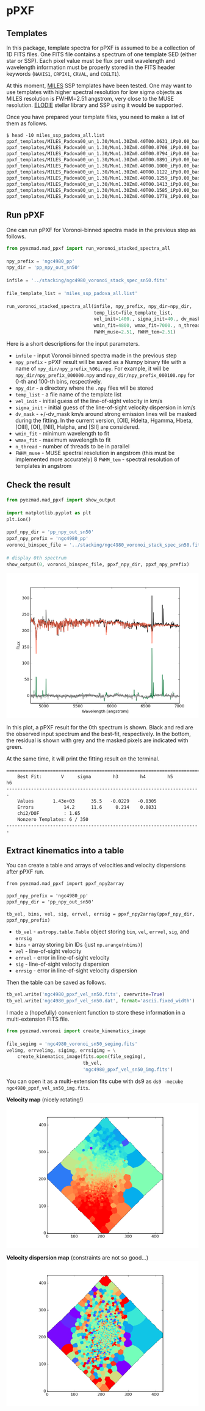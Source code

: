 # pPXF

## Templates

In this package, template spectra for pPXF is assumed to be a collection of 1D FITS files.
One FITS file contains a spectrum of one template SED (either star or SSP). 
Each pixel value must be flux per unit wavelength and 
wavelength information must be properly stored in the FITS header 
keywords (`NAXIS1`, `CRPIX1`, `CRVAL`, and `CDELT1`). 

At this moment, [MILES](http://miles.iac.es/) SSP templates have been tested. 
One may want to use templates with higher spectral resolution for low sigma 
objects as MILES resolution is FWHM=2.51 angstrom, very close to the MUSE resolution.
[ELODIE](http://www.obs.u-bordeaux1.fr/m2a/soubiran/elodie_library.html) 
stellar library and SSP using it would be supported. 

Once you have prepared your template files, you need to make a list of them as follows.

```
$ head -10 miles_ssp_padova_all.list
ppxf_templates/MILES_Padova00_un_1.30/Mun1.30Zm0.40T00.0631_iPp0.00_baseFe.fits
ppxf_templates/MILES_Padova00_un_1.30/Mun1.30Zm0.40T00.0708_iPp0.00_baseFe.fits
ppxf_templates/MILES_Padova00_un_1.30/Mun1.30Zm0.40T00.0794_iPp0.00_baseFe.fits
ppxf_templates/MILES_Padova00_un_1.30/Mun1.30Zm0.40T00.0891_iPp0.00_baseFe.fits
ppxf_templates/MILES_Padova00_un_1.30/Mun1.30Zm0.40T00.1000_iPp0.00_baseFe.fits
ppxf_templates/MILES_Padova00_un_1.30/Mun1.30Zm0.40T00.1122_iPp0.00_baseFe.fits
ppxf_templates/MILES_Padova00_un_1.30/Mun1.30Zm0.40T00.1259_iPp0.00_baseFe.fits
ppxf_templates/MILES_Padova00_un_1.30/Mun1.30Zm0.40T00.1413_iPp0.00_baseFe.fits
ppxf_templates/MILES_Padova00_un_1.30/Mun1.30Zm0.40T00.1585_iPp0.00_baseFe.fits
ppxf_templates/MILES_Padova00_un_1.30/Mun1.30Zm0.40T00.1778_iPp0.00_baseFe.fits
```

## Run pPXF

One can run pPXF for Voronoi-binned spectra made in the previous step as follows.

```python
from pyezmad.mad_ppxf import run_voronoi_stacked_spectra_all

npy_prefix = 'ngc4980_pp'
npy_dir = 'pp_npy_out_sn50'

infile = '../stacking/ngc4980_voronoi_stack_spec_sn50.fits'

file_template_list = 'miles_ssp_padova_all.list'

run_voronoi_stacked_spectra_all(infile, npy_prefix, npy_dir=npy_dir,
                                temp_list=file_template_list,
                                vel_init=1400., sigma_init=40., dv_mask=400.,
                                wmin_fit=4800, wmax_fit=7000., n_thread=36,
                                FWHM_muse=2.51, FWHM_tem=2.51)
```

Here is a short descriptions for the input parameters.

* `infile` - input Voronoi binned spectra made in the previous step
* `npy_prefix` - pPXF result will be saved as a Numpy binary file with a name of `npy_dir/npy_prefix_%06i.npy`. For example, it will be `npy_dir/npy_prefix_000000.npy` and `npy_dir/npy_prefix_000100.npy` for 0-th and 100-th bins, respectively.
* `npy_dir` - a directory where the `.npy` files will be stored
* `temp_list` - a file name of the template list
* `vel_init` - initial guess of the line-of-sight velocity in km/s
* `sigma_init` - initial guess of the line-of-sight velocity dispersion in km/s
* `dv_mask` - +/-dv_mask km/s around strong emission lines will be masked during the fitting. In the current version, [OII], Hdelta, Hgamma, Hbeta, [OIII], [OI], [NII], Halpha, and [SII] are considered.
* `wmin_fit` - minimum wavelength to fit
* `wmax_fit` - maximum wavelength to fit
* `n_thread` - number of threads to be in parallel
* `FWHM_muse` - MUSE spectral resolution in angstrom (this must be implemented more accurately)
8 `FWHM_tem` - spectral resolution of templates in angstrom


## Check the result

```python
from pyezmad.mad_ppxf import show_output

import matplotlib.pyplot as plt
plt.ion()

ppxf_npy_dir = 'pp_npy_out_sn50'
ppxf_npy_prefix = 'ngc4980_pp'
voronoi_binspec_file = '../stacking/ngc4980_voronoi_stack_spec_sn50.fits'

# display 0th spectrum
show_output(0, voronoi_binspec_file, ppxf_npy_dir, ppxf_npy_prefix)
```

![Example pPXF result](../images/ngc4980_ppxf_0th.png)

In this plot, a pPXF result for the 0th spectrum is shown. 
Black and red are the observed input spectrum and the best-fit, respectively. 
In the bottom, the residual is shown with grey and 
the masked pixels are indicated with green. 

At the same time, it will print the fitting result on the terminal.

```
=======================================================================
    Best Fit:       V     sigma        h3        h4        h5        h6
-----------------------------------------------------------------------
    Values       1.43e+03      35.5   -0.0229   -0.0305
    Errors           14.2      11.6     0.214    0.0831
    chi2/DOF         : 1.65
    Nonzero Templates: 6 / 350
-----------------------------------------------------------------------
```

## Extract kinematics into a table

You can create a table and arrays of velocities and velocity dispersions after pPXF run.

```
from pyezmad.mad_ppxf import ppxf_npy2array

ppxf_npy_prefix = 'ngc4980_pp'
ppxf_npy_dir = 'pp_npy_out_sn50'

tb_vel, bins, vel, sig, errvel, errsig = ppxf_npy2array(ppxf_npy_dir, ppxf_npy_prefix)
```

* `tb_vel` - `astropy.table.Table` object storing `bin`, `vel`, `errvel`, `sig`, and `errsig`
* `bins` - array storing bin IDs (just `np.arange(nbins)`)
* `vel` - line-of-sight velocity
* `errvel` - error in line-of-sight velocity
* `sig` - line-of-sight velocity dispersion
* `errsig` - error in line-of-sight velocity dispersion

Then the table can be saved as follows.

```python
tb_vel.write('ngc4980_ppxf_vel_sn50.fits', overwrite=True)
tb_vel.write('ngc4980_ppxf_vel_sn50.dat', format='ascii.fixed_width')
```

I made a (hopefully) convenient function to store these information 
in a multi-extension FITS file. 

```python
from pyezmad.voronoi import create_kinematics_image

file_segimg = 'ngc4980_voronoi_sn50_segimg.fits'
velimg, errvelimg, sigimg, errsigimg = \
    create_kinematics_image(fits.open(file_segimg),
                            tb_vel,
                            'ngc4980_ppxf_vel_sn50_img.fits')
```

You can open it as a multi-extension fits cube with ds9 as `ds9 -mecube ngc4980_ppxf_vel_sn50_img.fits`.

__Velocity map__ (nicely rotating!)
![NGC4980 velocity map](../images/ngc4980_vel_star.png)

__Velocity dispersion map__ (constraints are not so good...)
![NGC4980 velocity dispersion map](../images/ngc4980_sig_star.png)